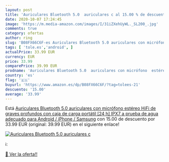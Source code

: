 ```yaml
---
layout: post
title: 'Auriculares Bluetooth 5.0  auriculares c al 15.00 % de descuento'
date: 2020-10-07 17:24:45
image: 'https://m.media-amazon.com/images/I/31iZXehUyWL._SL200_.jpg'
comments: true
category: ofertas
author: ring
slug: 'B08FX66C6F-es Auriculares Bluetooth 5.0 auriculares con micrófono...'
tags: [ 'tole.es','android', ]
actualPrice: 33.99 EUR
currency: EUR
price: 33.99
comparePrice: 39.99 EUR
prodname: 'Auriculares Bluetooth 5.0  auriculares con micrófono  estéreo HiFi de graves profundos  con caja de carga portátil [24 h]  IPX7 a prueba de agua  adecuado para Android / iPhone / Samsung'
country: 'es'
flag: '🇪🇸'
buyurl: 'https://www.amazon.es/dp/B08FX66C6F/?tag=tolees-21'
descuento: '15.00'
average: '33.99'
---
```


Está [Auriculares Bluetooth 5.0  auriculares con micrófono  estéreo HiFi de graves profundos  con caja de carga portátil [24 h]  IPX7 a prueba de agua  adecuado para Android / iPhone / Samsung](https://www.amazon.es/dp/B08FX66C6F/?tag=tolees-21) con 15.00 de descuento por 33.99 EUR (original: 39.99 EUR) en el siguiente enlace!

[![Auriculares Bluetooth 5.0  auriculares c](https://m.media-amazon.com/images/I/31iZXehUyWL._SL200_.jpg)](https://www.amazon.es/dp/B08FX66C6F/?tag=tolees-21)

ℹ️:


[🛒 Ver la oferta!!](https://www.amazon.es/dp/B08FX66C6F/?tag=tolees-21)
